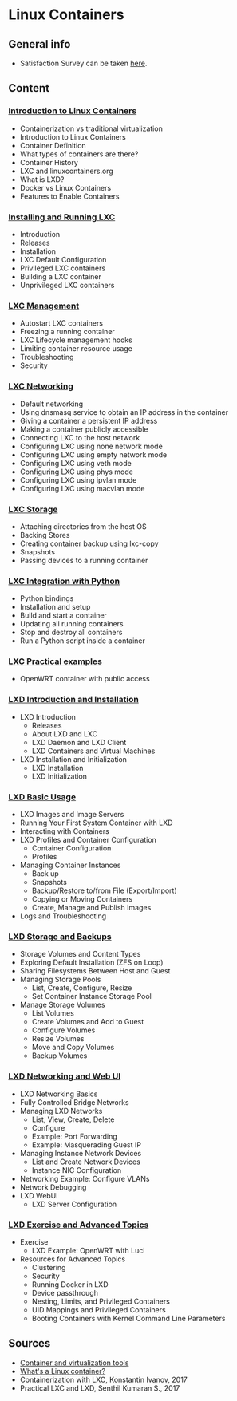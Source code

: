 # Linux Containers

## General info
- Satisfaction Survey can be taken [here](https://forms.gle/JxM2oBkVsT4uhs4m6).

## Content

### [Introduction to Linux Containers](./01_Introduction_to_Linux_Containers/README.md)
- Containerization vs traditional virtualization
- Introduction to Linux Containers
- Container Definition
- What types of containers are there?
- Container History
- LXC and linuxcontainers.org
- What is LXD?
- Docker vs Linux Containers
- Features to Enable Containers

### [Installing and Running LXC](./02_Installing_and_Running_LXC/README.md)
- Introduction
- Releases
- Installation
- LXC Default Configuration
- Privileged LXC containers
- Building a LXC container
- Unprivileged LXC containers

### [LXC Management](./03_LXC_Management/README.md)
- Autostart LXC containers
- Freezing a running container
- LXC Lifecycle management hooks
- Limiting container resource usage
- Troubleshooting
- Security

### [LXC Networking](./04_LXC_Networking/README.md)
- Default networking
- Using dnsmasq service to obtain an IP address in the container
- Giving a container a persistent IP address
- Making a container publicly accessible
- Connecting LXC to the host network
- Configuring LXC using none network mode
- Configuring LXC using empty network mode
- Configuring LXC using veth mode
- Configuring LXC using phys mode
- Configuring LXC using ipvlan mode
- Configuring LXC using macvlan mode

### [LXC Storage](./05_LXC_Storage/README.md)
- Attaching directories from the host OS
- Backing Stores
- Creating container backup using lxc-copy
- Snapshots
- Passing devices to a running container

### [LXC Integration with Python](./06_LXC_Integration_with_Python/README.md)
- Python bindings
- Installation and setup
- Build and start a container
- Updating all running containers
- Stop and destroy all containers
- Run a Python script inside a container

### [LXC Practical examples](./07_LXC_Practical_examples/README.md)
- OpenWRT container with public access

### [LXD Introduction and Installation](./08_LXD_Introduction_and_Installation/README.md)
- LXD Introduction
    - Releases
    - About LXD and LXC
    - LXD Daemon and LXD Client
    - LXD Containers and Virtual Machines
- LXD Installation and Initialization
    - LXD Installation
    - LXD Initialization

### [LXD Basic Usage](./09_LXD_Basic_Usage/README.md)
- LXD Images and Image Servers
- Running Your First System Container with LXD
- Interacting with Containers
- LXD Profiles and Container Configuration
    - Container Configuration
    - Profiles
- Managing Container Instances
    - Back up
    - Snapshots
    - Backup/Restore to/from File (Export/Import)
    - Copying or Moving Containers
    - Create, Manage and Publish Images
- Logs and Troubleshooting

### [LXD Storage and Backups](./10_LXD_Storage_and_Backups/README.md)
- Storage Volumes and Content Types
- Exploring Default Installation (ZFS on Loop)
- Sharing Filesystems Between Host and Guest
- Managing Storage Pools
    - List, Create, Configure, Resize
    - Set Container Instance Storage Pool
- Manage Storage Volumes
    - List Volumes
    - Create Volumes and Add to Guest
    - Configure Volumes
    - Resize Volumes
    - Move and Copy Volumes
    - Backup Volumes

### [LXD Networking and Web UI](./11_LXD_Networking_and_WebUI/README.md)
- LXD Networking Basics
- Fully Controlled Bridge Networks
- Managing LXD Networks
    - List, View, Create, Delete
    - Configure
    - Example: Port Forwarding
    - Example: Masquerading Guest IP
- Managing Instance Network Devices
    - List and Create Network Devices
    - Instance NIC Configuration
- Networking Example: Configure VLANs
- Network Debugging
- LXD WebUI
    - LXD Server Configuration

### [LXD Exercise and Advanced Topics](./12_LXD_Exercise_and_Advanced_Topics/README.md)
- Exercise
    - LXD Example: OpenWRT with Luci
- Resources for Advanced Topics
    - Clustering
    - Security
    - Running Docker in LXD
    - Device passthrough
    - Nesting, Limits, and Privileged Containers
    - UID Mappings and Privileged Containers
    - Booting Containers with Kernel Command Line Parameters

## Sources
- [Container and virtualization tools](https://linuxcontainers.org/)
- [What's a Linux container?](https://www.redhat.com/en/topics/containers/whats-a-linux-container)
- Containerization with LXC, Konstantin Ivanov, 2017
- Practical LXC and LXD, Senthil Kumaran S., 2017

